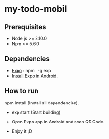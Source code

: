 # my-todo-mobil

## Prerequisites

- Node js >= 8.10.0
- Npm >= 5.6.0

## Dependencies 
- [Expo](https://docs.expo.io/versions/v27.0.0/) : npm i -g exp
- [Install Expo in Android](https://play.google.com/store/apps/details?id=host.exp.exponent&hl=es).

## How to run

npm install (Install all dependencies).

- exp start (Start building)

- Open Expo app in Android and scan QR Code.

- Enjoy it ;D
